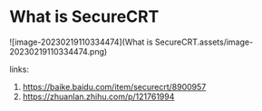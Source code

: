 # What is SecureCRT

![image-20230219110334474](What is SecureCRT.assets/image-20230219110334474.png)

links:

1. <https://baike.baidu.com/item/securecrt/8900957>
2. <https://zhuanlan.zhihu.com/p/121761994>

